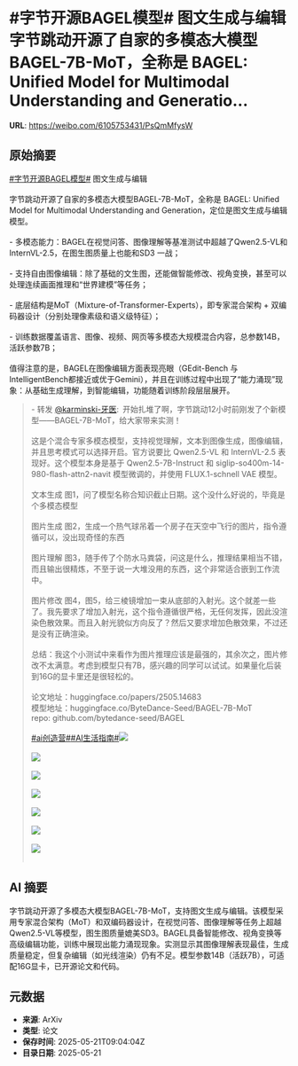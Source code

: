 # #字节开源BAGEL模型# 图文生成与编辑字节跳动开源了自家的多模态大模型BAGEL-7B-MoT，全称是 BAGEL: Unified Model for Multimodal Understanding and Generatio...

**URL**: https://weibo.com/6105753431/PsQmMfysW

## 原始摘要

<a href="https://m.weibo.cn/search?containerid=231522type%3D1%26t%3D10%26q%3D%23%E5%AD%97%E8%8A%82%E5%BC%80%E6%BA%90BAGEL%E6%A8%A1%E5%9E%8B%23&amp;extparam=%23%E5%AD%97%E8%8A%82%E5%BC%80%E6%BA%90BAGEL%E6%A8%A1%E5%9E%8B%23" data-hide=""><span class="surl-text">#字节开源BAGEL模型#</span></a> 图文生成与编辑<br><br>字节跳动开源了自家的多模态大模型BAGEL-7B-MoT，全称是 BAGEL: Unified Model for Multimodal Understanding and Generation，定位是图文生成与编辑模型。<br><br>- 多模态能力：BAGEL在视觉问答、图像理解等基准测试中超越了Qwen2.5-VL和InternVL-2.5，在图生图质量上也能和SD3 一战；<br><br>- 支持自由图像编辑：除了基础的文生图，还能做智能修改、视角变换，甚至可以处理连续画面推理和“世界建模”等任务；<br><br>- 底层结构是MoT（Mixture-of-Transformer-Experts），即专家混合架构 + 双编码器设计（分别处理像素级和语义级特征）；<br><br>- 训练数据覆盖语言、图像、视频、网页等多模态大规模混合内容，总参数14B，活跃参数7B；<br><br>值得注意的是，BAGEL在图像编辑方面表现亮眼（GEdit-Bench 与IntelligentBench都接近或优于Gemini），并且在训练过程中出现了“能力涌现”现象：从基础生成理解，到智能编辑，功能随着训练阶段层层展开。<br><blockquote> - 转发 <a href="https://weibo.com/2169039837" target="_blank">@karminski-牙医</a>: 开始扎堆了啊，字节跳动12小时前刚发了个新模型——BAGEL-7B-MoT，给大家带来实测！<br><br>这是个混合专家多模态模型，支持视觉理解，文本到图像生成，图像编辑，并且思考模式可以选择开启。官方说要比  Qwen2.5-VL 和 InternVL-2.5 表现好。这个模型本身是基于 Qwen2.5-7B-Instruct 和 siglip-so400m-14-980-flash-attn2-navit 模型微调的，并使用 FLUX.1-schnell VAE 模型。<br><br>文本生成 图1，问了模型名称合知识截止日期。这个没什么好说的，毕竟是个多模态模型<br><br>图片生成 图2，生成一个热气球吊着一个房子在天空中飞行的图片，指令遵循可以，没出现奇怪的东西<br><br>图片理解 图3，随手传了个防水马粪袋，问这是什么，推理结果相当不错，而且输出很精炼，不至于说一大堆没用的东西，这个非常适合嵌到工作流中。<br><br>图片修改 图4，图5，给三棱镜增加一束从底部的入射光。这个就差一些了。我先要求了增加入射光，这个指令遵循很严格，无任何发挥，因此没渲染色散效果。而且入射光貌似方向反了？然后又要求增加色散效果，不过还是没有正确渲染。<br><br>总结：我这个小测试中来看作为图片推理应该是最强的，其余次之，图片修改不太满意。考虑到模型只有7B，感兴趣的同学可以试试。如果量化后装到16G的显卡里还是很轻松的。<br><br>论文地址：huggingface.co/papers/2505.14683<br>模型地址：huggingface.co/ByteDance-Seed/BAGEL-7B-MoT<br>repo: github.com/bytedance-seed/BAGEL<br><br><a href="https://m.weibo.cn/search?containerid=231522type%3D1%26t%3D10%26q%3D%23ai%E5%88%9B%E9%80%A0%E8%90%A5%23" data-hide=""><span class="surl-text">#ai创造营#</span></a><a href="https://m.weibo.cn/search?containerid=231522type%3D1%26t%3D10%26q%3D%23AI%E7%94%9F%E6%B4%BB%E6%8C%87%E5%8D%97%23&amp;extparam=%23AI%E7%94%9F%E6%B4%BB%E6%8C%87%E5%8D%97%23" data-hide=""><span class="surl-text">#AI生活指南#</span></a><img style="" src="https://tvax3.sinaimg.cn/large/8148ebddgy1i1mzu1077tj21jv0d7aix.jpg" referrerpolicy="no-referrer"><br><br><img style="" src="https://tvax4.sinaimg.cn/large/8148ebddgy1i1mzu1p0eij21jn1ikqv5.jpg" referrerpolicy="no-referrer"><br><br><img style="" src="https://tvax2.sinaimg.cn/large/8148ebddgy1i1mzu1s079j21jo1ktqv5.jpg" referrerpolicy="no-referrer"><br><br><img style="" src="https://tvax2.sinaimg.cn/large/8148ebddgy1i1mzu1e4xij21jv1rb1kx.jpg" referrerpolicy="no-referrer"><br><br><img style="" src="https://tvax1.sinaimg.cn/large/8148ebddgy1i1mzu1m6bvj21k01owx13.jpg" referrerpolicy="no-referrer"><br><br><img style="" src="https://tvax1.sinaimg.cn/large/8148ebddgy1i1mzu24883j20wk1u31ky.jpg" referrerpolicy="no-referrer"><br><br><img style="" src="https://tvax3.sinaimg.cn/large/8148ebddgy1i1mzu11qkcj20we1cak2y.jpg" referrerpolicy="no-referrer"><br><br></blockquote>

## AI 摘要

字节跳动开源了多模态大模型BAGEL-7B-MoT，支持图文生成与编辑。该模型采用专家混合架构（MoT）和双编码器设计，在视觉问答、图像理解等任务上超越Qwen2.5-VL等模型，图生图质量媲美SD3。BAGEL具备智能修改、视角变换等高级编辑功能，训练中展现出能力涌现现象。实测显示其图像理解表现最佳，生成质量稳定，但复杂编辑（如光线渲染）仍有不足。模型参数14B（活跃7B），可适配16G显卡，已开源论文和代码。

## 元数据

- **来源**: ArXiv
- **类型**: 论文
- **保存时间**: 2025-05-21T09:04:04Z
- **目录日期**: 2025-05-21
